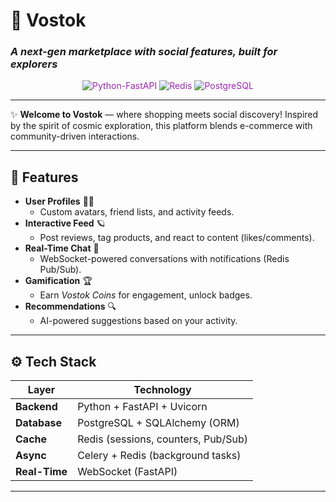 # 🚀 **Vostok**  
### *A next-gen marketplace with social features, built for explorers*  

<div align="center" style="color: #9c27b0;">
  <img src="https://img.shields.io/badge/Python-FastAPI-purple?logo=python" alt="Python-FastAPI">
  <img src="https://img.shields.io/badge/Redis-caching-purple?logo=redis" alt="Redis">
  <img src="https://img.shields.io/badge/PostgreSQL-database-purple?logo=postgresql" alt="PostgreSQL">
</div>

---

✨ **Welcome to Vostok** — where shopping meets social discovery! Inspired by the spirit of cosmic exploration, this platform blends e-commerce with community-driven interactions.  

---

## **🌌 Features**  
- **User Profiles** 👨‍🚀  
  - Custom avatars, friend lists, and activity feeds.  
- **Interactive Feed** 🪐  
  - Post reviews, tag products, and react to content (likes/comments).  
- **Real-Time Chat** 💬  
  - WebSocket-powered conversations with notifications (Redis Pub/Sub).  
- **Gamification** 🏆  
  - Earn *Vostok Coins* for engagement, unlock badges.  
- **Recommendations** 🔍  
  - AI-powered suggestions based on your activity.  

---

## **⚙️ Tech Stack**  
| Layer          | Technology                          |  
|----------------|-------------------------------------|  
| **Backend**    | Python + FastAPI + Uvicorn          |  
| **Database**   | PostgreSQL + SQLAlchemy (ORM)       |  
| **Cache**      | Redis (sessions, counters, Pub/Sub) |  
| **Async**      | Celery + Redis (background tasks)   |  
| **Real-Time**  | WebSocket (FastAPI)                 |  

---